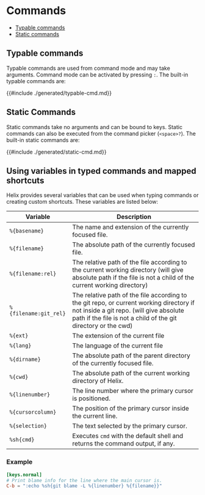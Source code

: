 # Commands

- [Typable commands](#typable-commands)
- [Static commands](#static-commands)

## Typable commands

Typable commands are used from command mode and may take arguments. Command mode can be activated by pressing `:`. The built-in typable commands are:

{{#include ./generated/typable-cmd.md}}

## Static Commands

Static commands take no arguments and can be bound to keys. Static commands can also be executed from the command picker (`<space>?`). The built-in static commands are:

{{#include ./generated/static-cmd.md}}

## Using variables in typed commands and mapped shortcuts
Helix provides several variables that can be used when typing commands or creating custom shortcuts. These variables are listed below:

| Variable              | Description |
| ---                   | ---                      |
| `%{basename}`         | The name and extension of the currently focused file. |
| `%{filename}`         | The absolute path of the currently focused file. |
| `%{filename:rel}`     | The relative path of the file according to the current working directory (will give absolute path if the file is not a child of the current working directory) |
| `%{filename:git_rel}` | The relative path of the file according to the git repo, or current working directory if not inside a git repo. (will give absolute path if the file is not a child of the git directory or the cwd) |
| `%{ext}`              | The extension of the current file |
| `%{lang}`             | The language of the current file   |
| `%{dirname}`          | The absolute path of the parent directory of the currently focused file. |
| `%{cwd}`              | The absolute path of the current working directory of Helix. |
| `%{linenumber}`       | The line number where the primary cursor is positioned. |
| `%{cursorcolumn}`     | The position of the primary cursor inside the current line. |
| `%{selection}`        | The text selected by the primary cursor. |
| `%sh{cmd}`            | Executes `cmd` with the default shell and returns the command output, if any. |

### Example
```toml
[keys.normal]
# Print blame info for the line where the main cursor is.
C-b = ":echo %sh{git blame -L %{linenumber} %{filename}}"
```

